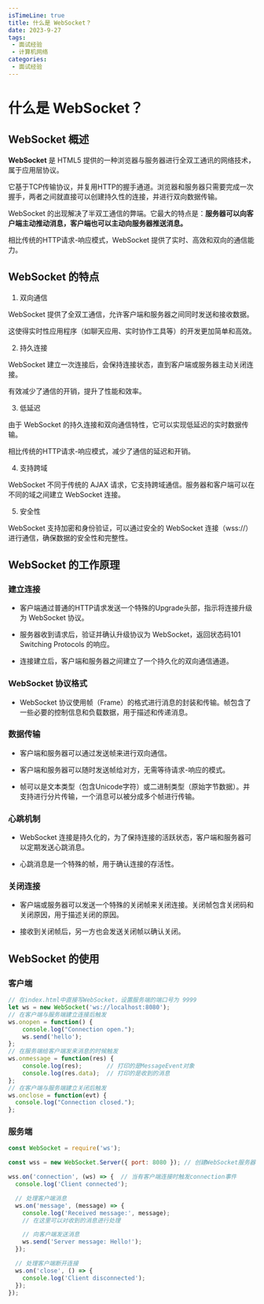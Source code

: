 ```yaml
---
isTimeLine: true
title: 什么是 WebSocket？
date: 2023-9-27
tags:
 - 面试经验
 - 计算机网络
categories:
 - 面试经验
---
```


# 什么是 WebSocket？

## WebSocket 概述

**WebSocket** 是 HTML5 提供的一种浏览器与服务器进行全双工通讯的网络技术，属于应用层协议。

它基于TCP传输协议，并复用HTTP的握手通道。浏览器和服务器只需要完成一次握手，两者之间就直接可以创建持久性的连接，并进行双向数据传输。

WebSocket 的出现解决了半双工通信的弊端。它最大的特点是：**服务器可以向客户端主动推动消息，客户端也可以主动向服务器推送消息。**

相比传统的HTTP请求-响应模式，WebSocket 提供了实时、高效和双向的通信能力。

## WebSocket 的特点

1. 双向通信

WebSocket 提供了全双工通信，允许客户端和服务器之间同时发送和接收数据。

这使得实时性应用程序（如聊天应用、实时协作工具等）的开发更加简单和高效。

2. 持久连接

WebSocket 建立一次连接后，会保持连接状态，直到客户端或服务器主动关闭连接。

有效减少了通信的开销，提升了性能和效率。

3. 低延迟

由于 WebSocket 的持久连接和双向通信特性，它可以实现低延迟的实时数据传输。

相比传统的HTTP请求-响应模式，减少了通信的延迟和开销。

4. 支持跨域

WebSocket 不同于传统的 AJAX 请求，它支持跨域通信。服务器和客户端可以在不同的域之间建立 WebSocket 连接。

5. 安全性

WebSocket 支持加密和身份验证，可以通过安全的 WebSocket 连接（wss://）进行通信，确保数据的安全性和完整性。

## WebSocket 的工作原理

### 建立连接

- 客户端通过普通的HTTP请求发送一个特殊的Upgrade头部，指示将连接升级为 WebSocket 协议。

- 服务器收到请求后，验证并确认升级协议为 WebSocket，返回状态码101 Switching Protocols 的响应。

- 连接建立后，客户端和服务器之间建立了一个持久化的双向通信通道。

### WebSocket 协议格式

- WebSocket 协议使用帧（Frame）的格式进行消息的封装和传输。帧包含了一些必要的控制信息和负载数据，用于描述和传递消息。

### 数据传输

- 客户端和服务器可以通过发送帧来进行双向通信。

- 客户端和服务器可以随时发送帧给对方，无需等待请求-响应的模式。

- 帧可以是文本类型（包含Unicode字符）或二进制类型（原始字节数据）。并支持进行分片传输，一个消息可以被分成多个帧进行传输。

### 心跳机制

- WebSocket 连接是持久化的，为了保持连接的活跃状态，客户端和服务器可以定期发送心跳消息。

- 心跳消息是一个特殊的帧，用于确认连接的存活性。

### 关闭连接

- 客户端或服务器可以发送一个特殊的关闭帧来关闭连接。关闭帧包含关闭码和关闭原因，用于描述关闭的原因。

- 接收到关闭帧后，另一方也会发送关闭帧以确认关闭。

## WebSocket 的使用

### 客户端

```js
// 在index.html中直接写WebSocket，设置服务端的端口号为 9999
let ws = new WebSocket('ws://localhost:8080');
// 在客户端与服务端建立连接后触发
ws.onopen = function() {
    console.log("Connection open."); 
    ws.send('hello');
};
// 在服务端给客户端发来消息的时候触发
ws.onmessage = function(res) {
    console.log(res);       // 打印的是MessageEvent对象
    console.log(res.data);  // 打印的是收到的消息
};
// 在客户端与服务端建立关闭后触发
ws.onclose = function(evt) {
  console.log("Connection closed.");
}; 
```

### 服务端

```js
const WebSocket = require('ws');

const wss = new WebSocket.Server({ port: 8080 }); // 创建WebSocket服务器实例，指定监听的端口

wss.on('connection', (ws) => {  // 当有客户端连接时触发connection事件
  console.log('Client connected');

  // 处理客户端消息
  ws.on('message', (message) => {
    console.log('Received message:', message);
    // 在这里可以对收到的消息进行处理

    // 向客户端发送消息
    ws.send('Server message: Hello!');
  });

  // 处理客户端断开连接
  ws.on('close', () => {
    console.log('Client disconnected');
  });
});
```